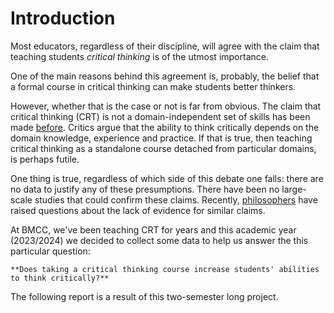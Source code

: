 # Introduction

Most educators, regardless of their discipline, will agree with the claim that teaching students *critical thinking* is of the utmost importance. 

One of the main reasons behind this agreement is, probably, the belief that a formal course in critical thinking can make students better thinkers. 

However, whether that is the case or not is far from obvious. The claim that critical thinking (CRT) is not a domain-independent set of skills has been made [before](https://www.tandfonline.com/doi/abs/10.3200/AEPR.109.4.21-32). Critics argue that the ability to think critically depends on the domain knowledge, experience and practice. If that is true, then teaching critical thinking as a standalone course detached from particular domains, is perhaps futile.

One thing is true, regardless of which side of this debate one falls: there are no data to justify any of these presumptions. There have been no large-scale studies that could confirm these claims. Recently, [philosophers](https://www.cambridge.org/core/journals/journal-of-the-american-philosophical-association/article/abs/does-studying-philosophy-make-people-better-thinkers/73DCEDABFD91B2344F859F9D0DBE7772) have raised questions about the lack of evidence for similar claims. 

At BMCC, we've been teaching CRT for years and this academic year (2023/2024) we decided to collect some data to help us answer the this particular question: 

```{card}
**Does taking a critical thinking course increase students' abilities to think critically?**
```

The following report is a result of this two-semester long project.

